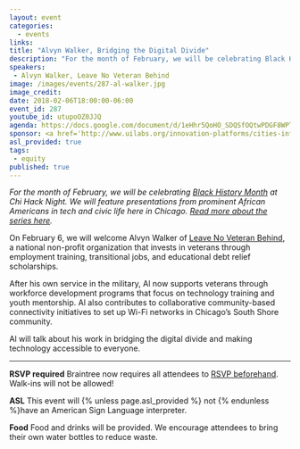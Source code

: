 ```yaml
---
layout: event
categories: 
  - events
links:
title: "Alvyn Walker, Bridging the Digital Divide"
description: "For the month of February, we will be celebrating Black History Month at Chi Hack Night. We will feature presentations from prominent African Americans in tech and civic life here in Chicago. On February 6, we will welcome Alvyn Walker of Leave No Veteran Behind, a national non-profit organization that invests in veterans through employment training, transitional jobs, and educational debt relief scholarships."
speakers:
 - Alvyn Walker, Leave No Veteran Behind
image: /images/events/287-al-walker.jpg
image_credit: 
date: 2018-02-06T18:00:00-06:00
event_id: 287
youtube_id: utupoOZ0JJQ
agenda: https://docs.google.com/document/d/1eHhr5QoHO_SDQSfOQtwPDGF8WPTXRc4z6QX0QPvEuOY/edit#
sponsor: <a href='http://www.uilabs.org/innovation-platforms/cities-infrastructure/'>City Tech</a> and <a href='https://microsoft.com'>Microsoft</a>
asl_provided: true
tags: 
 - equity
published: true
---
```


*For the month of February, we will be celebrating [Black History Month](https://en.wikipedia.org/wiki/Black_History_Month) at Chi Hack Night. We will feature presentations from prominent African Americans in tech and civic life here in Chicago. [Read more about the series here](https://chihacknight.org/blog/2018/02/02/introducing-black-history-month-speaker-series.html).*

On February 6, we will welcome Alvyn Walker of [Leave No Veteran Behind](https://www.leavenoveteranbehind.org/), a national non-profit organization that invests in veterans through employment training, transitional jobs, and educational debt relief scholarships. 

After his own service in the military, Al now supports veterans through workforce development programs that focus on technology training and youth mentorship. Al also contributes to collaborative community-based connectivity initiatives to set up Wi-Fi networks in Chicago’s South Shore community.

Al will talk about his work in bridging the digital divide and making technology accessible to everyone.

---

**RSVP required** Braintree now requires all attendees to [RSVP beforehand](https://www.eventbrite.com/e/chi-hack-night-registration-41703945624). Walk-ins will not be allowed!

**ASL** This event will {% unless page.asl_provided %} not {% endunless %}have an American Sign Language interpreter.

**Food** Food and drinks will be provided. We encourage attendees to bring their own water bottles to reduce waste.